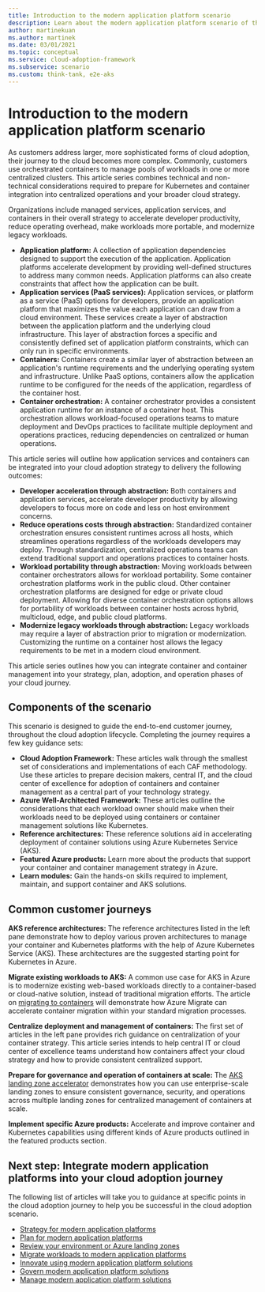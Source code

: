 ```yaml
---
title: Introduction to the modern application platform scenario
description: Learn about the modern application platform scenario of the Cloud Adoption Framework.
author: martinekuan
ms.author: martinek
ms.date: 03/01/2021
ms.topic: conceptual
ms.service: cloud-adoption-framework
ms.subservice: scenario
ms.custom: think-tank, e2e-aks
---
```


# Introduction to the modern application platform scenario

As customers address larger, more sophisticated forms of cloud adoption, their journey to the cloud becomes more complex. Commonly, customers use orchestrated containers to manage pools of workloads in one or more centralized clusters. This article series combines technical and non-technical considerations required to prepare for Kubernetes and container integration into centralized operations and your broader cloud strategy.

Organizations include managed services, application services, and containers in their overall strategy to accelerate developer productivity, reduce operating overhead, make workloads more portable, and modernize legacy workloads.

- **Application platform:** A collection of application dependencies designed to support the execution of the application. Application platforms accelerate development by providing well-defined structures to address many common needs. Application platforms can also create constraints that affect how the application can be built.
- **Application services (PaaS services):** Application services, or platform as a service (PaaS) options for developers, provide an application platform that maximizes the value each application can draw from a cloud environment. These services create a layer of abstraction between the application platform and the underlying cloud infrastructure. This layer of abstraction forces a specific and consistently defined set of application platform constraints, which can only run in specific environments.
- **Containers:** Containers create a similar layer of abstraction between an application's runtime requirements and the underlying operating system and infrastructure. Unlike PaaS options, containers allow the application runtime to be configured for the needs of the application, regardless of the container host.
- **Container orchestration:** A container orchestrator provides a consistent application runtime for an instance of a container host. This orchestration allows workload-focused operations teams to mature deployment and DevOps practices to facilitate multiple deployment and operations practices, reducing dependencies on centralized or human operations.

This article series will outline how application services and containers can be integrated into your cloud adoption strategy to delivery the following outcomes:

- **Developer acceleration through abstraction:** Both containers and application services, accelerate developer productivity by allowing developers to focus more on code and less on host environment concerns.
- **Reduce operations costs through abstraction:** Standardized container orchestration ensures consistent runtimes across all hosts, which streamlines operations regardless of the workloads developers may deploy. Through standardization, centralized operations teams can extend traditional support and operations practices to container hosts.
- **Workload portability through abstraction:** Moving workloads between container orchestrators allows for workload portability. Some container orchestration platforms work in the public cloud. Other container orchestration platforms are designed for edge or private cloud deployment. Allowing for diverse container orchestration options allows for portability of workloads between container hosts across hybrid, multicloud, edge, and public cloud platforms.
- **Modernize legacy workloads through abstraction:** Legacy workloads may require a layer of abstraction prior to migration or modernization. Customizing the runtime on a container host allows the legacy requirements to be met in a modern cloud environment.

This article series outlines how you can integrate container and container management into your strategy, plan, adoption, and operation phases of your cloud journey.

## Components of the scenario

This scenario is designed to guide the end-to-end customer journey, throughout the cloud adoption lifecycle. Completing the journey requires a few key guidance sets:

- **Cloud Adoption Framework:** These articles walk through the smallest set of considerations and implementations of each CAF methodology. Use these articles to prepare decision makers, central IT, and the cloud center of excellence for adoption of containers and container management as a central part of your technology strategy.
- **Azure Well-Architected Framework:** These articles outline the considerations that each workload owner should make when their workloads need to be deployed using containers or container management solutions like Kubernetes.
- **Reference architectures:** These reference solutions aid in accelerating deployment of container solutions using Azure Kubernetes Service (AKS).
- **Featured Azure products:** Learn more about the products that support your container and container management strategy in Azure.
- **Learn modules:** Gain the hands-on skills required to implement, maintain, and support container and AKS solutions.

## Common customer journeys

**AKS reference architectures:** The reference architectures listed in the left pane demonstrate how to deploy various proven architectures to manage your container and Kubernetes platforms with the help of Azure Kubernetes Service (AKS). These architectures are the suggested starting point for Kubernetes in Azure.

**Migrate existing workloads to AKS:** A common use case for AKS in Azure is to modernize existing web-based workloads directly to a container-based or cloud-native solution, instead of traditional migration efforts. The article on [migrating to containers](./migrate.md) will demonstrate how Azure Migrate can accelerate container migration within your standard migration processes.

**Centralize deployment and management of containers:** The first set of articles in the left pane provides rich guidance on centralization of your container strategy. This article series intends to help central IT or cloud center of excellence teams understand how containers affect your cloud strategy and how to provide consistent centralized support.

**Prepare for governance and operation of containers at scale:** The [AKS landing zone accelerator](./aks/landing-zone-accelerator.md) demonstrates how you can use enterprise-scale landing zones to ensure consistent governance, security, and operations across multiple landing zones for centralized management of containers at scale.

**Implement specific Azure products:** Accelerate and improve container and Kubernetes capabilities using different kinds of Azure products outlined in the featured products section.

## Next step: Integrate modern application platforms into your cloud adoption journey

The following list of articles will take you to guidance at specific points in the cloud adoption journey to help you be successful in the cloud adoption scenario.

- [Strategy for modern application platforms](./strategy.md)
- [Plan for modern application platforms](./plan.md)
- [Review your environment or Azure landing zones](./ready.md)
- [Migrate workloads to modern application platforms](./migrate.md)
- [Innovate using modern application platform solutions](./innovate.md)
- [Govern modern application platform solutions](./govern.md)
- [Manage modern application platform solutions](./manage.md)
